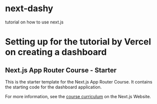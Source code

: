 # next-dashy
tutorial on how to use next.js
# Setting up for the tutorial by Vercel on creating a dashboard

## Next.js App Router Course - Starter

This is the starter template for the Next.js App Router Course. It contains the starting code for the dashboard application.

For more information, see the [course curriculum](https://nextjs.org/learn) on the Next.js Website.
